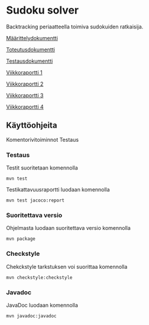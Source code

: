# Sudoku solver
Backtracking periaatteella toimiva sudokuiden ratkaisija.

[Määrittelydokumentti](https://github.com/tuomasmk/SudokuSolver/blob/master/Dokumentit/m%C3%A4%C3%A4rittely.md)

[Toteutusdokumentti](https://github.com/tuomasmk/SudokuSolver/blob/master/Dokumentit/toteutus.md)

[Testausdokumentti](https://github.com/tuomasmk/SudokuSolver/blob/master/Dokumentit/testaus.md)

[Viikkoraportti 1](https://github.com/tuomasmk/SudokuSolver/blob/master/Dokumentit/viikkoraportti1.md)

[Viikkoraportti 2](https://github.com/tuomasmk/SudokuSolver/blob/master/Dokumentit/viikkoraportti2.md)

[Viikkoraportti 3](https://github.com/tuomasmk/SudokuSolver/blob/master/Dokumentit/viikkoraportti3.md)

[Viikkoraportti 4](https://github.com/tuomasmk/SudokuSolver/blob/master/Dokumentit/viikkoraportti4.md)

## Käyttöohjeita

Komentorivitoiminnot
Testaus

### Testaus
Testit suoritetaan komennolla

`mvn test`

Testikattavuusraportti luodaan komennolla

`mvn test jacoco:report`
### Suoritettava versio
Ohjelmasta luodaan suoritettava versio komennolla

`mvn package`

### Checkstyle
Chekckstyle tarkstuksen voi suorittaa komennolla

`mvn checkstyle:checkstyle`
### Javadoc
JavaDoc luodaan komennolla

`mvn javadoc:javadoc`